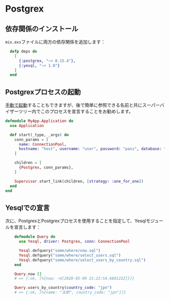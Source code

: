 # Postgrex

## 依存関係のインストール

`mix.exs`ファイルに両方の依存関係を追加します：

```elixir
  defp deps do
    [
      {:postgrex, "~> 0.15.4"},
      {:yesql, "~> 1.0"}
    ]
  end
```

## Postgrexプロセスの起動

[手動で起動](https://hexdocs.pm/postgrex/readme.html#example)することもできますが、後で簡単に参照できる名前と共にスーパーバイザーツリー内でこのプロセスを宣言することをお勧めします。

```elixir
defmodule MyApp.Application do
  use Application

  def start(_type, _args) do
    conn_params = [
      name: ConnectionPool,
      hostname: "host", username: "user", password: "pass", database: "your_db"
    ]

    children = [
      {Postgrex, conn_params},
    ]

    Supervisor.start_link(children, [strategy: :one_for_one])
  end
end
```

## Yesqlでの宣言

次に、PostgrexとPostgrexプロセスを使用することを指定して、Yesqlモジュールを宣言します：

```elixir
    defmodule Query do
      use Yesql, driver: Postgrex, conn: ConnectionPool

      Yesql.defquery("some/where/now.sql")
      Yesql.defquery("some/where/select_users.sql")
      Yesql.defquery("some/where/select_users_by_country.sql")
    end

    Query.now []
    # => {:ok, [%{now: ~U[2020-05-09 21:22:54.680122Z]}]}

    Query.users_by_country(country_code: "jpn")
    # => {:ok, [%{name: "太郎", country_code: "jpn"}]}
```